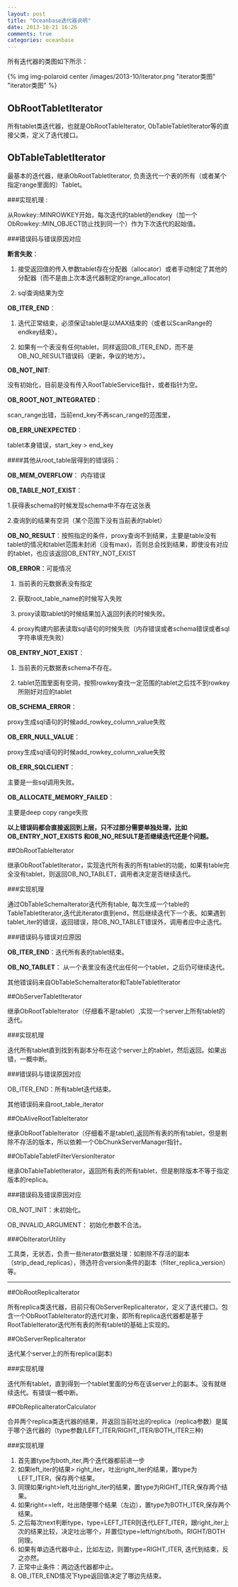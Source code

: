 ```yaml
---
layout: post
title: "Oceanbase迭代器说明"
date: 2013-10-21 16:26
comments: true
categories: oceanbase
---
```

所有迭代器的类图如下所示：

{% img img-polaroid center /images/2013-10/iterator.png "iterator类图" "iterator类图" %}

## ObRootTabletIterator

所有tablet类迭代器，也就是ObRootTableIterator, ObTableTabletIterator等的直接父类，定义了迭代接口。

<!-- more -->

## ObTableTabletIterator

最基本的迭代器，继承ObRootTabletIterator, 负责迭代一个表的所有（或者某个指定range里面的）Tablet。

###实现机理 :

从Rowkey::MINROWKEY开始，每次迭代的tablet的endkey（加一个ObRowkey::MIN_OBJECT防止找到同一个）作为下次迭代的起始值。

###错误码与错误原因对应

**断言失败**：

1. 接受返回值的传入参数tablet存在分配器（allocator）或者手动制定了其他的分配器（而不是由上次本迭代器制定的range_allocator)

2. sql查询结果为空

**OB_ITER_END**：

1. 迭代正常结束，必须保证tablet是以MAX结束的（或者以ScanRange的endkey结束）。

2. 如果有一个表没有任何tablet，同样返回OB_ITER_END，而不是OB_NO_RESULT错误码（更新，争议的地方）。

**OB_NOT_INIT**: 

没有初始化，目前是没有传入RootTableService指针，或者指针为空。

**OB_ROOT_NOT_INTEGRATED**：

scan_range出错，当前end_key不再scan_range的范围里，

**OB_ERR_UNEXPECTED**：

tablet本身错误，start_key > end_key

####其他从root_table层得到的错误码：

**OB_MEM_OVERFLOW**： 内存错误

**OB_TABLE_NOT_EXIST**：

1.获得表schema的时候发现schema中不存在这张表

2.查询到的结果有空洞（某个范围下没有当前表的tablet）

**OB_NO_RESULT**：按照指定的条件，proxy查询不到结果，主要是table没有tablet的情况和tablet范围未封闭（没有max)，否则总会找到结果，即使没有对应的tablet，也应该返回OB_ENTRY_NOT_EXIST

**OB_ERROR**：可能情况

1. 当前表的元数据表没有指定

2. 获取root_table_name的时候写入失败

3. proxy读取tablet的时候结果加入返回列表的时候失败。

4. proxy构建内部表读取sql语句的时候失败（内存错误或者schema错误或者sql字符串填充失败）

**OB_ENTRY_NOT_EXIST**：

1. 当前表的元数据表schema不存在。

2. tablet范围里面有空洞，按照rowkey查找一定范围的tablet之后找不到rowkey所刚好对应的tablet

**OB_SCHEMA_ERROR**：

proxy生成sql语句的时候add_rowkey_column_value失败

**OB_ERR_NULL_VALUE**：

proxy生成sql语句的时候add_rowkey_column_value失败

**OB_ERR_SQLCLIENT**：

主要是一些sql调用失败。

**OB_ALLOCATE_MEMORY_FAILED**：

主要是deep copy range失败

**以上错误码都会直接返回到上层，只不过部分需要单独处理，比如OB_ENTRY_NOT_EXISTS 和OB_NO_RESULT是否继续迭代还是个问题。**

##ObRootTableIterator

继承ObRootTabletIterator，实现迭代所有表的所有tablet的功能，如果有table完全没有tablet，则返回OB_NO_TABLET，调用者决定是否继续迭代。

###实现机理

通过ObTableSchemaIterator迭代所有table, 每次生成一个table的TableTabletIterator,迭代此iterator直到end，然后继续迭代下一个表。如果遇到tablet_iter的错误，返回错误，除OB_NO_TABLET错误外，调用者应中止迭代。

###错误码与错误对应原因

**OB_ITER_END**：迭代所有表的tablet结束。

**OB_NO_TABLET**： 从一个表里没有迭代出任何一个tablet，之后仍可继续迭代。

其他错误码来自ObTableSchemaIterator和TableTabletIterator


##ObServerTabletIterator

继承ObRootTableIterator（仔细看不是tablet）,实现一个server上所有tablet的迭代。

###实现机理

迭代所有tablet直到找到有副本分布在这个server上的tablet，然后返回。如果出错，一概中断。

###错误码与错误原因对应

OB_ITER_END：所有tablet迭代结束。

其他错误码来自root_table_iterator


##ObAliveRootTableIterator

继承ObRootTableIterator（仔细看不是tablet),返回所有表的所有tablet，但是剔除不存活的版本，所以依赖一个ObChunkServerManager指针。


##ObTableTabletFilterVersionIterator

继承ObTableTabletIterator，返回所有表的所有tablet，但是剔除版本不等于指定版本的replica。


###错误码及错误原因对应

OB_NOT_INIT：未初始化。

OB_INVALID_ARGUMENT： 初始化参数不合法。

###ObIteratorUtility

工具类，无状态，负责一些iterator数据处理：如剔除不存活的副本（strip_dead_replicas），筛选符合version条件的副本（filter_replica_version）等。


<hr/>

##ObRootReplicaIterator

所有replica类迭代器，目前只有ObServerReplicaIterator，定义了迭代接口。包含一个ObRootTableIterator的迭代对象，即所有replica迭代器都是基于RootTableIterator迭代所有表的所有tablet的基础上实现的。

##ObServerReplicaIterator

迭代某个server上的所有replica(副本)

###实现机理

迭代所有tablet，直到得到一个tablet里面的分布在该server上的副本。没有就继续迭代。有错误一概中断。

##ObReplicaIteratorCalculator

合并两个replica类迭代器的结果，并返回当前吐出的replica（replica参数）是属于哪个迭代器的（type参数/LEFT_ITER/RIGHT_ITER/BOTH_ITER三种)

###实现机理

1. 首先置type为both_iter,两个迭代器都前进一步
2. 如果left_iter的结果> right_iter，吐出right_iter的结果，置type为LEFT_ITER，保存两个结果。
3. 同理如果right>left,吐出right_iter的结果，置type为RIGHT_ITER,保存两个结果。
4. 如果right==left，吐出随便哪个结果（左边），置type为BOTH_ITER,保存两个结果。
5. 之后每次next判断type，type=LEFT_ITER则迭代LEFT_ITER，跟right_iter上次的结果比较，决定吐出哪个，并置位type=left/right/both。RIGHT/BOTH同理。
6. 如果有单边迭代器中止，比如左边，则置type=RIGHT_ITER, 迭代到结束，反之亦然。
7. 正常中止条件：两边迭代器都中止。
8. OB_ITER_END情况下type返回值决定了哪边先结束。

